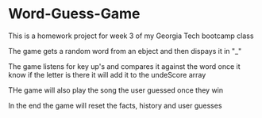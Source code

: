# Word-Guess-Game
This is a homework project for week 3 of my Georgia Tech bootcamp class

The game gets a random word from an ebject and then dispays it in "_"

The game listens for key up's and compares it against the word
once it know if the letter is there it will add it to the undeScore array

THe game will also play the song the user guessed once they win

In the end the game will reset the facts, history and user guesses 


